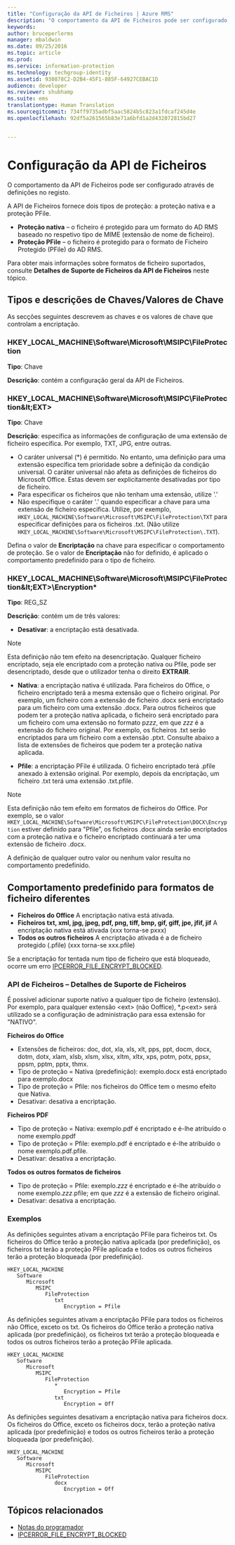 ```yaml
---
title: "Configuração da API de Ficheiros | Azure RMS"
description: "O comportamento da API de Ficheiros pode ser configurado através de definições no registo."
keywords: 
author: bruceperlerms
manager: mbaldwin
ms.date: 09/25/2016
ms.topic: article
ms.prod: 
ms.service: information-protection
ms.technology: techgroup-identity
ms.assetid: 930878C2-D2B4-45F1-885F-64927CEBAC1D
audience: developer
ms.reviewer: shubhamp
ms.suite: ems
translationtype: Human Translation
ms.sourcegitcommit: 734ff9735adbf5aac5824b5c823a1fdcaf245d4e
ms.openlocfilehash: 92df5a261565b83e71a6bfd1a2d432072815bd27


---
```


# Configuração da API de Ficheiros


O comportamento da API de Ficheiros pode ser configurado através de definições no registo.

A API de Ficheiros fornece dois tipos de proteção: a proteção nativa e a proteção PFile.

-   **Proteção nativa** – o ficheiro é protegido para um formato do AD RMS baseado no respetivo tipo de MIME (extensão de nome de ficheiro).
-   **Proteção PFile** – o ficheiro é protegido para o formato de Ficheiro Protegido (PFile) do AD RMS.

Para obter mais informações sobre formatos de ficheiro suportados, consulte **Detalhes de Suporte de Ficheiros da API de Ficheiros** neste tópico.

## Tipos e descrições de Chaves/Valores de Chave

As secções seguintes descrevem as chaves e os valores de chave que controlam a encriptação.

### HKEY_LOCAL_MACHINE\Software\Microsoft\MSIPC\FileProtection

**Tipo**: Chave

**Descrição**: contém a configuração geral da API de Ficheiros.

### HKEY_LOCAL_MACHINE\Software\Microsoft\MSIPC\FileProtection\&lt;EXT&gt;

**Tipo**: Chave

**Descrição**: especifica as informações de configuração de uma extensão de ficheiro específica. Por exemplo, TXT, JPG, entre outras.

- O caráter universal (*) é permitido. No entanto, uma definição para uma extensão específica tem prioridade sobre a definição da condição universal. O caráter universal não afeta as definições de ficheiros do Microsoft Office. Estas devem ser explicitamente desativadas por tipo de ficheiro.
- Para especificar os ficheiros que não tenham uma extensão, utilize '.'
- Não especifique o caráter '.' quando especificar a chave para uma extensão de ficheiro específica. Utilize, por exemplo, `HKEY_LOCAL_MACHINE\Software\Microsoft\MSIPC\FileProtection\TXT` para especificar definições para os ficheiros .txt. (Não utilize `HKEY_LOCAL_MACHINE\Software\Microsoft\MSIPC\FileProtection\.TXT`).

Defina o valor de **Encriptação** na chave para especificar o comportamento de proteção. Se o valor de **Encriptação** não for definido, é aplicado o comportamento predefinido para o tipo de ficheiro.


### HKEY_LOCAL_MACHINE\Software\Microsoft\MSIPC\FileProtection\&lt;EXT&gt;\Encryption*

**Tipo**: REG_SZ

**Descrição**: contém um de três valores:

- **Desativar**: a encriptação está desativada.

> [!Note]
> Esta definição não tem efeito na desencriptação. Qualquer ficheiro encriptado, seja ele encriptado com a proteção nativa ou Pfile, pode ser desencriptado, desde que o utilizador tenha o direito **EXTRAIR**.

- **Nativa**: a encriptação nativa é utilizada. Para ficheiros do Office, o ficheiro encriptado terá a mesma extensão que o ficheiro original. Por exemplo, um ficheiro com a extensão de ficheiro .docx será encriptado para um ficheiro com uma extensão .docx. Para outros ficheiros que podem ter a proteção nativa aplicada, o ficheiro será encriptado para um ficheiro com uma extensão no formato p*zzz*, em que *zzz* é a extensão do ficheiro original. Por exemplo, os ficheiros .txt serão encriptados para um ficheiro com a extensão .ptxt. Consulte abaixo a lista de extensões de ficheiros que podem ter a proteção nativa aplicada.

- **Pfile**: a encriptação PFile é utilizada. O ficheiro encriptado terá .pfile anexado à extensão original. Por exemplo, depois da encriptação, um ficheiro .txt terá uma extensão .txt.pfile.


> [!Note]
> Esta definição não tem efeito em formatos de ficheiros do Office. Por exemplo, se o valor `HKEY_LOCAL_MACHINE\Software\Microsoft\MSIPC\FileProtection\DOCX\Encryption` estiver definido para &quot;Pfile”, os ficheiros .docx ainda serão encriptados com a proteção nativa e o ficheiro encriptado continuará a ter uma extensão de ficheiro .docx.

A definição de qualquer outro valor ou nenhum valor resulta no comportamento predefinido.

## Comportamento predefinido para formatos de ficheiro diferentes

-   **Ficheiros do Office** A encriptação nativa está ativada.
-   **Ficheiros txt, xml, jpg, jpeg, pdf, png, tiff, bmp, gif, giff, jpe, jfif, jif** A encriptação nativa está ativada (xxx torna-se pxxx)
-   **Todos os outros ficheiros** A encriptação ativada é a de ficheiro protegido (.pfile) (xxx torna-se xxx.pfile)

Se a encriptação for tentada num tipo de ficheiro que está bloqueado, ocorre um erro [IPCERROR\_FILE\_ENCRYPT\_BLOCKED](https://msdn.microsoft.com/library/hh535248.aspx).

### API de Ficheiros – Detalhes de Suporte de Ficheiros

É possível adicionar suporte nativo a qualquer tipo de ficheiro (extensão). Por exemplo, para qualquer extensão &lt;ext&gt; (não Ooffice), \*.p&lt;ext&gt; será utilizado se a configuração de administração para essa extensão for "NATIVO".

**Ficheiros do Office**

-   Extensões de ficheiros: doc, dot, xla, xls, xlt, pps, ppt, docm, docx, dotm, dotx, xlam, xlsb, xlsm, xlsx, xltm, xltx, xps, potm, potx, ppsx, ppsm, pptm, pptx, thmx.
-   Tipo de proteção = Nativa (predefinição): exemplo.docx está encriptado para exemplo.docx
-   Tipo de proteção = Pfile: nos ficheiros do Office tem o mesmo efeito que Nativa.
-   Desativar: desativa a encriptação.

**Ficheiros PDF**

-   Tipo de proteção = Nativa: exemplo.pdf é encriptado e é-lhe atribuído o nome exemplo.ppdf
-   Tipo de proteção = Pfile: exemplo.pdf é encriptado e é-lhe atribuído o nome exemplo.pdf.pfile.
-   Desativar: desativa a encriptação.

**Todos os outros formatos de ficheiros**

-   Tipo de proteção = Pfile: exemplo.*zzz* é encriptado e é-lhe atribuído o nome exemplo.*zzz*.pfile; em que *zzz* é a extensão de ficheiro original.
-   Desativar: desativa a encriptação.

### Exemplos

As definições seguintes ativam a encriptação PFile para ficheiros txt. Os ficheiros do Office terão a proteção nativa aplicada (por predefinição), os ficheiros txt terão a proteção PFile aplicada e todos os outros ficheiros terão a proteção bloqueada (por predefinição).

```
HKEY_LOCAL_MACHINE
   Software
      Microsoft
         MSIPC
            FileProtection
               txt
                  Encryption = Pfile
```

As definições seguintes ativam a encriptação PFile para todos os ficheiros não Office, exceto os txt. Os ficheiros do Office terão a proteção nativa aplicada (por predefinição), os ficheiros txt terão a proteção bloqueada e todos os outros ficheiros terão a proteção PFile aplicada.

```
HKEY_LOCAL_MACHINE
   Software
      Microsoft
         MSIPC
            FileProtection
               *
                  Encryption = Pfile
               txt
                  Encryption = Off
```

As definições seguintes desativam a encriptação nativa para ficheiros docx. Os ficheiros do Office, exceto os ficheiros docx, terão a proteção nativa aplicada (por predefinição) e todos os outros ficheiros terão a proteção bloqueada (por predefinição).

```
HKEY_LOCAL_MACHINE
   Software
      Microsoft
         MSIPC
            FileProtection
               docx
                  Encryption = Off
```

## Tópicos relacionados

- [Notas do programador](developer-notes.md)
- [IPCERROR\_FILE\_ENCRYPT\_BLOCKED](https://msdn.microsoft.com/library/hh535248.aspx)
 

 



<!--HONumber=Oct16_HO3-->



